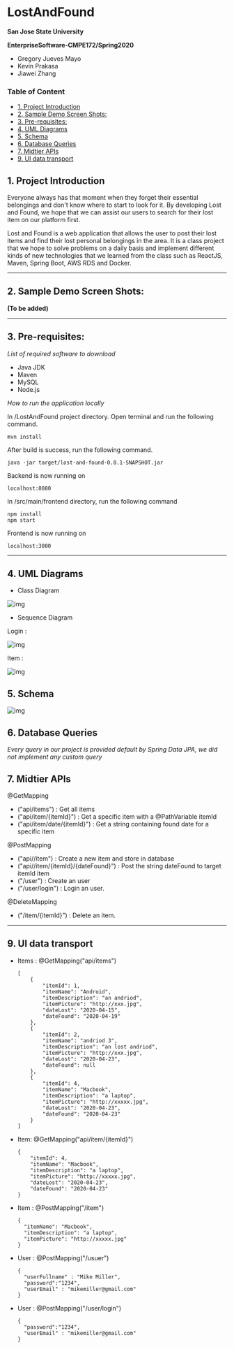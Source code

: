 # LostAndFound



**San Jose State University**

**EnterpriseSoftware-CMPE172/Spring2020**

* Gregory Jueves Mayo
* Kevin Prakasa
* Jiawei Zhang



### Table of Content

  * [1. Project Introduction](#1-project-introduction)
  * [2. Sample Demo Screen Shots:](#2-sample-demo-screen-shots-)
  * [3. Pre-requisites:](#3-pre-requisites-)
  * [4. UML Diagrams](#4-uml-diagrams)
  * [5. Schema](#5-schema)
  * [6. Database Queries](#6-database-queries)
  * [7. Midtier APIs](#7-midtier-apis)
  * [9. UI data transport](#9-ui-data-transport)



<a name="1-project-introduction"></a>

## 1. Project Introduction

Everyone always has that moment when they forget their essential belongings and don't know where to start to look for it. By developing Lost and Found, we hope that we can assist our users to search for their lost item on our platform first. 

Lost and Found is a web application that allows the user to post their lost items and find their lost personal belongings in the area. It is a class project that we hope to solve problems on a daily basis and implement different kinds of new technologies that we learned from the class such as ReactJS, Maven, Spring Boot, AWS RDS and Docker. 

<a name="2-sample-demo-screen-shots-"></a>

----

## 2. Sample Demo Screen Shots:



**(To be added)**



<a name="3-pre-requisites-">

----

## 3. Pre-requisites:

*List of required software to download*

* Java JDK
* Maven
* MySQL
* Node.js



*How to run the application locally*

In /LostAndFound project directory. Open terminal and run the following command. 

```
mvn install
```



After build is success, run the following command.

```
java -jar target/lost-and-found-0.0.1-SNAPSHOT.jar
```

Backend is now running on 

```
localhost:8080
```



In /src/main/frontend directory, run the following command 

```
npm install
npm start
```

Frontend is now running on 

```
localhost:3000
```



---



<a name="4-uml-diagrams">

## 4. UML Diagrams

* Class Diagram

![img](https://lh4.googleusercontent.com/QMRrm4L-KG4Sz05KFkWfwe2kwss-f-PgSP-ksChT39A0XyCd2XkyW7FtB6K98ZRfiuGF5CzrlxyMy6Rs-Y8_yz1aoEdVQUtL-OM1TMdbNQdY0F7t6fRfhSGPyBFms-eL4WIkiXEBCUs)

* Sequence Diagram

Login :

![img](https://lh6.googleusercontent.com/ED5dz9kObIW9B3eq9wEWS2FpZyMEjmN3Bcr8RAzydNaS1yUwmldtXE2euLmrHYV7x8boD6EjQOhj1VEEHwLfhY-525wxcK80s6oQSJHIvsAqX6AlhXYMjbYClHzCi1D5JYZrPMawx5Y)

Item :

![img](https://lh5.googleusercontent.com/8pz7ZMqgeluRgEcwvdTbWGCETAKXBVEBn72FINJNstkFoNNUK_oTioHL4SJSRZxfrj7ow2d3wIrtCMDkEecd_3o04JElfTaSBtUhzgCXpVGynooyAaASAp9W021Gws1NWtm9ZuuiAOI)





<a name="5-schema">

## 5. Schema

![img](https://lh4.googleusercontent.com/Yr71nS7hv3QFHXuckgPWOrfGnQDxGCb6EuRUTvGvb9GTwakfciWqSoCxcEgysE7rLBvbIJP7YNG-BcI-aVpW1hqiQ3OjAAViCzrVbopSLJ-b6z5mozurRxofVf3nY2Z4uFAge2LgFzk)

<a name="6-database-queries">

## 6. Database Queries

*Every query in our project is provided default by Spring Data JPA, we did not implement any custom query*



<a name="7-midtier-apis">

## 7. Midtier APIs

 @GetMapping

* ("api/items") : Get all items
* ("api/item/{itemId}") : Get a specific item with a @PathVariable itemId
* ("api/item/date/{itemId}") : Get a string containing found date for a specific item 



@PostMapping

* ("api//item") : Create a new item and store in database
* ("api//item/{itemId}/{dateFound}") : Post the string dateFound to target itemId item
* ("/user") : Create an user
* ("/user/login") : Login an user. 



@DeleteMapping

* ("/item/{itemId}") : Delete an item.



---



<a name="9-ui-data-transport">

## 9. UI data transport

* Items : @GetMapping("api/items") 

  ```
  [
      {
          "itemId": 1,
          "itemName": "Android",
          "itemDescription": "an andriod",
          "itemPicture": "http://xxx.jpg",
          "dateLost": "2020-04-15",
          "dateFound": "2020-04-19"
      },
      {
          "itemId": 2,
          "itemName": "andriod 3",
          "itemDescription": "an lost andriod",
          "itemPicture": "http://xxx.jpg",
          "dateLost": "2020-04-23",
          "dateFound": null
      },
      {
          "itemId": 4,
          "itemName": "Macbook",
          "itemDescription": "a laptop",
          "itemPicture": "http://xxxxx.jpg",
          "dateLost": "2020-04-23",
          "dateFound": "2020-04-23"
      }
  ]
  ```

  

* Item: @GetMapping("api/item/{itemId}")

  ```
  {
      "itemId": 4,
      "itemName": "Macbook",
      "itemDescription": "a laptop",
      "itemPicture": "http://xxxxx.jpg",
      "dateLost": "2020-04-23",
      "dateFound": "2020-04-23"
  }
  ```

* Item : @PostMapping("/item")

  ```
  {
  	"itemName": "Macbook",
  	"itemDescription": "a laptop",
  	"itemPicture": "http://xxxxx.jpg"
  }
  ```

  

* User : @PostMapping("/usuer")

  ```
  {
  	"userFullname" : "Mike Miller",
  	"password":"1234",
  	"userEmail" : "mikemiller@gmail.com"
  }
  ```

* User : @PostMapping("/user/login")

  ```
  {
  	"password":"1234",
  	"userEmail" : "mikemiller@gmail.com"
  }
  ```

  